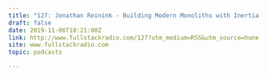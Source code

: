 ```yaml
---
title: "127: Jonathan Reinink - Building Modern Monoliths with Inertia.js"
draft: false
date: 2019-11-06T18:21:00Z
link: http://www.fullstackradio.com/127?utm_medium=RSS&utm_source=hune
site: www.fullstackradio.com
topic: podcasts  

---
```

